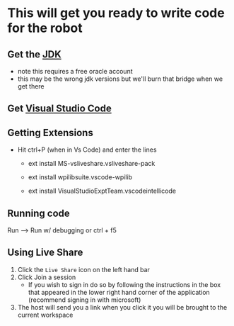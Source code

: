 # This will get you ready to write code for the robot

## Get the [JDK](https://www.oracle.com/java/technologies/javase-jdk14-downloads.html)
- note this requires a free oracle account
- this may be the wrong jdk versions but we'll burn that bridge when we get there

## Get [Visual Studio Code](https://code.visualstudio.com/)

## Getting Extensions
- Hit ctrl+P (when in Vs Code) and enter the lines

   - ext install MS-vsliveshare.vsliveshare-pack

   - ext install wpilibsuite.vscode-wpilib

   - ext install VisualStudioExptTeam.vscodeintellicode


## Running code

Run --> Run w/ debugging or ctrl + f5

## Using Live Share

1. Click the `Live Share` icon on the left hand bar
2. Click Join a session
   - If you wish to sign in do so by following the instructions in the box that appeared in the lower right hand corner of the application (recommend signing in with microsoft)
3. The host will send you a link when you click it you will be brought to the current workspace